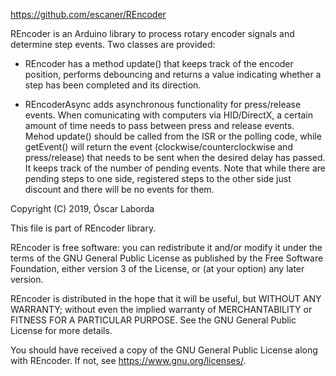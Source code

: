 https://github.com/escaner/REncoder

REncoder is an Arduino library to process rotary encoder signals and determine
step events. Two classes are provided:

* REncoder has a method update() that keeps track of the encoder position,
  performs debouncing and returns a value indicating whether a step has been
  completed and its direction.

* REncoderAsync adds asynchronous functionality for press/release events.
  When comunicating with computers via HID/DirectX, a certain amount of time
  needs to pass between press and release events.
  Mehod update() should be called from the ISR or the polling code, while
  getEvent() will return the event (clockwise/counterclockwise and
  press/release) that needs to be sent when the desired delay has passed.
  It keeps track of the number of pending events. Note that while there are
  pending steps to one side, registered steps to the other side just discount
  and there will be no events for them.


Copyright (C) 2019, Óscar Laborda

This file is part of REncoder library.

REncoder is free software: you can redistribute it and/or modify
it under the terms of the GNU General Public License as published by
the Free Software Foundation, either version 3 of the License, or
(at your option) any later version.

REncoder is distributed in the hope that it will be useful,
but WITHOUT ANY WARRANTY; without even the implied warranty of
MERCHANTABILITY or FITNESS FOR A PARTICULAR PURPOSE.  See the
GNU General Public License for more details.

You should have received a copy of the GNU General Public License
along with REncoder.  If not, see <https://www.gnu.org/licenses/>.
